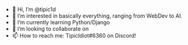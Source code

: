 - 👋 Hi, I’m @tipic1d
- 👀 I’m interested in basically everything, ranging from WebDev to AI.
- 🌱 I’m currently learning Python/Django
- 💞️ I’m looking to collaborate on <!-- Will see! -->
- 📫 How to reach me: TipicIdiot#6360 on Discord!

<!---
tipic1d/tipic1d is a ✨ special ✨ repository because its `README.md` (this file) appears on your GitHub profile.
You can click the Preview link to take a look at your changes.
--->
